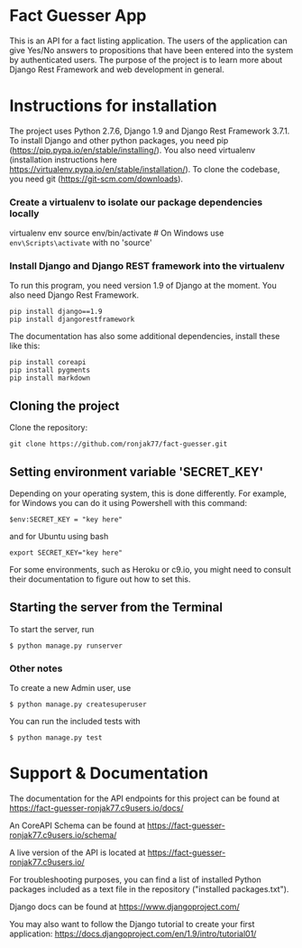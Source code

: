 # Fact Guesser App

This is an API for a fact listing application. The users of the application can give Yes/No answers to propositions that have been entered into the system by authenticated users. 
The purpose of the project is to learn more about Django Rest Framework and web development in general.

# Instructions for installation

The project uses Python 2.7.6, Django 1.9 and Django Rest Framework 3.7.1. 
To install Django and other python packages, you need pip (https://pip.pypa.io/en/stable/installing/). 
You also need virtualenv (installation instructions here https://virtualenv.pypa.io/en/stable/installation/).
To clone the codebase, you need git (https://git-scm.com/downloads).

### Create a virtualenv to isolate our package dependencies locally
virtualenv env
source env/bin/activate  # On Windows use `env\Scripts\activate` with no 'source'

### Install Django and Django REST framework into the virtualenv
To run this program, you need version 1.9 of Django at the moment. You also need Django Rest Framework.

    pip install django==1.9
    pip install djangorestframework

The documentation has also some additional dependencies, install these like this:

    pip install coreapi
    pip install pygments
    pip install markdown

## Cloning the project

Clone the repository:

    git clone https://github.com/ronjak77/fact-guesser.git

## Setting environment variable 'SECRET_KEY'

Depending on your operating system, this is done differently. For example, for Windows you can do it using Powershell with this command:

    $env:SECRET_KEY = "key here"
    
and for Ubuntu using bash

    export SECRET_KEY="key here"
    
For some environments, such as Heroku or c9.io, you might need to consult their documentation to figure out how to set this.

## Starting the server from the Terminal

To start the server, run 

    $ python manage.py runserver
    
### Other notes

To create a new Admin user, use

    $ python manage.py createsuperuser

You can run the included tests with

    $ python manage.py test

# Support & Documentation

The documentation for the API endpoints for this project can be found at https://fact-guesser-ronjak77.c9users.io/docs/

An CoreAPI Schema can be found at https://fact-guesser-ronjak77.c9users.io/schema/

A live version of the API is located at https://fact-guesser-ronjak77.c9users.io/ 

For troubleshooting purposes, you can find a list of installed Python packages included as a text file in the repository ("installed packages.txt"). 

Django docs can be found at https://www.djangoproject.com/

You may also want to follow the Django tutorial to create your first application:
https://docs.djangoproject.com/en/1.9/intro/tutorial01/
